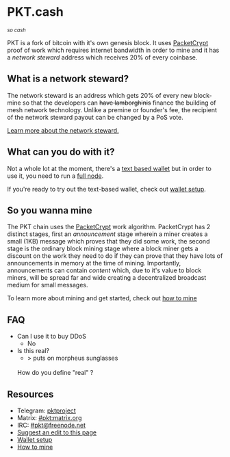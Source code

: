 # PKT.cash
<small>*so cash*</small>

PKT is a fork of bitcoin with it's own genesis block. It uses [PacketCrypt](https://github.com/cjdelisle/PacketCrypt) proof of work which requires internet bandwidth in order to mine and it has a *network steward* address which receives 20% of every coinbase.

## What is a network steward?
The network steward is an address which gets 20% of every new block-mine so that the developers can <s>have lamborghinis</s> finance the building of mesh network technology. Unlike a premine or founder's fee, the recipient of the network steward payout can be changed by a PoS vote.

[Learn more about the network steward.](/steward)

## What can you do with it?
Not a whole lot at the moment, there's a [text based wallet](https://github.com/pkt-cash/pktwallet) but in order to use it, you need to run a [full node](https://github.com/pkt-cash/pktd).

If you're ready to try out the text-based wallet, check out [wallet setup](https://pkt.cash/wallet_setup).

## So you wanna mine
The PKT chain uses the [PacketCrypt](https://github.com/cjdelisle/PacketCrypt) work algorithm.
PacketCrypt has 2 distinct stages, first an *announcement* stage wherein a miner creates a small
(1KB) message which proves that they did some work, the second stage is the ordinary block mining
stage where a block miner gets a discount on the work they need to do if they can prove that they
have lots of announcements in memory at the time of mining. Importantly, announcements can contain
*content* which, due to it's value to block miners, will be spread far and wide creating a
decentralized broadcast medium for small messages.

To learn more about mining and get started, check out [how to mine](https://pkt.cash/how_to_mine)

## FAQ

* Can I use it to buy DDoS
  * No
* Is this real?
  * \> puts on morpheus sunglasses
  <br/>
  How do you define "real" ?

## Resources

* Telegram: [pktproject](https://t.me/pktproject)
* Matrix: [#pkt:matrix.org](https://riot.im/app/#/room/#pkt:m.trnsz.com)
* IRC: [#pkt@freenode.net](https://kiwiirc.com/nextclient/irc.freenode.net/pkt?nick=pktwow)
* [Suggest an edit to this page](https://github.com/pkt-cash/www.pkt.cash/edit/master/index.md)
* [Wallet setup](https://pkt.cash/wallet_setup)
* [How to mine](https://pkt.cash/how_to_mine)
